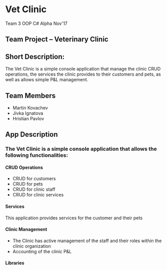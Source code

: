 # Vet Clinic

Team 3 OOP C# Alpha Nov&#39;17

## Team Project – Veterinary Clinic

## Short Description:
The Vet Clinic is a simple console application that manage the clinic CRUD operations, the services the clinic provides to their customers and pets, as well as allows simple P&amp;L management.

## Team Members

- Martin Kovachev
- Jivka Ignatova
- Hristian Pavlov

## App Description

### The Vet Clinic is a simple console application that allows the following functionalities:

#### CRUD Operations

- CRUD for customers
- CRUD for pets
- CRUD for clinic staff
- CRUD for clinic services

#### Services

This application provides services for the customer and their pets

#### Clinic Management

- The Clinic has active management of the staff and their roles within the clinic organization
- Accounting of the clinic P&amp;L

#### Libraries


